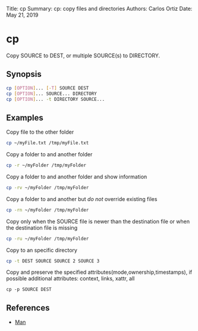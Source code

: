 Title:   cp
Summary: cp: copy files and directories
Authors: Carlos Ortiz
Date:    May 21, 2019

# cp

Copy SOURCE to DEST, or multiple SOURCE(s) to DIRECTORY.


## Synopsis

``` bash
cp [OPTION]... [-T] SOURCE DEST
cp [OPTION]... SOURCE... DIRECTORY
cp [OPTION]... -t DIRECTORY SOURCE...
```

## Examples

Copy file to the other folder
``` bash
cp ~/myFile.txt /tmp/myFile.txt
```

Copy a folder to and another folder
``` bash
cp -r ~/myFolder /tmp/myFolder
```
Copy a folder to and another folder and show information

``` bash
cp -rv ~/myFolder /tmp/myFolder
```
Copy a folder to and another but *do not* override existing files

``` bash
cp -rn ~/myFolder /tmp/myFolder
```

Copy only when the SOURCE file is newer than the destination file or when the destination file is missing

``` bash
cp -ru ~/myFolder /tmp/myFolder
```
Copy to an specific directory 

``` bash
cp -t DEST SOURCE SOURCE 2 SOURCE 3
```

Copy and preserve the specified attributes(mode,ownership,timestamps),  if possible additional attributes: context, links, xattr, all

``` 
cp -p SOURCE DEST
```

## References

* [Man](http://man7.org/linux/man-pages/man1/cp.1.html)

